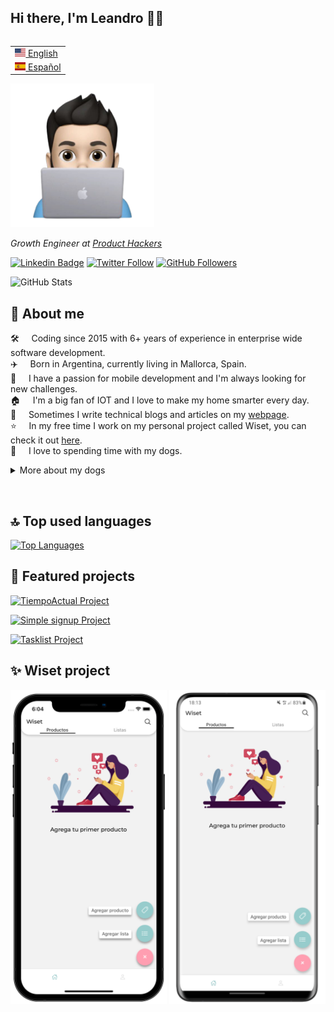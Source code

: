 ## Hi there, I'm Leandro 👋🏼

<table align="right">
 <tr><td><a href="README.md"><img src="https://github.com/gartnerleandro/gartnerleandro/blob/main/uploads/us-flag.png?raw=true" height="13"> English</a></td></tr>
 <tr><td><a href="README_es.md"><img src="https://github.com/gartnerleandro/gartnerleandro/blob/main/uploads/es-flag.png?raw=true" height="13"> Español</a></td></tr>
</table>

<img src="https://github.com/gartnerleandro/gartnerleandro/blob/main/uploads/animoji.png?raw=true" width="230">

<p><em>Growth Engineer at <a href="https://producthackers.com/es/?utm_source=mail&utm_medium=gmail&utm_campaign=firma&utm_term=leandro">Product Hackers</a></em><p>

[![Linkedin Badge](https://img.shields.io/badge/-Leandro%20Gartner-blue?style=social&logo=Linkedin&logoColor=blue&link=https://www.linkedin.com/in/gartnerleandro/)](https://www.linkedin.com/in/gartnerleandro/)
[![Twitter Follow](https://img.shields.io/twitter/follow/gartner_leandro?style=social)](https://twitter.com/gartner_leandro)
[![GitHub Followers](https://img.shields.io/github/followers/gartnerleandro?label=Follow&style=social)](https://github.com/gartnerleandro/?tab=followers)

![GitHub Stats](https://github-readme-stats-fork-amber.vercel.app/api?username=gartnerleandro&show_icons=true)

## 🤖 About me

🛠️ &nbsp; &nbsp; Coding since 2015 with 6+ years of experience in enterprise wide software development.\
✈️ &nbsp; &nbsp; Born in Argentina, currently living in Mallorca, Spain.\
📱 &nbsp; &nbsp; I have a passion for mobile development and I'm always looking for new challenges.\
🏠 &nbsp; &nbsp; I'm a big fan of IOT and I love to make my home smarter every day.\
📝 &nbsp; &nbsp; Sometimes I write technical blogs and articles on my [webpage](https://gartnerleandro.es).\
⭐️ &nbsp; &nbsp; In my free time I work on my personal project called Wiset, you can check it out [here](https://wiset.es/en).\
🐶 &nbsp; &nbsp; I love to spending time with my dogs.

<details>
  <summary>More about my dogs</summary>&nbsp;

  <img src="https://github.com/gartnerleandro/gartnerleandro/blob/main/uploads/Jodie-en.png" alt="Jodie">&nbsp;

  <img src="https://github.com/gartnerleandro/gartnerleandro/blob/main/uploads/Bonnie-en.png" alt="Bonnie">&nbsp;

  <img src="https://github.com/gartnerleandro/gartnerleandro/blob/main/uploads/Damon-en.png" alt="Damon">
</details>

&nbsp;

## 🔝 Top used languages

[![Top Languages](https://github-readme-stats-fork-amber.vercel.app/api/top-langs/?username=gartnerleandro&layout=compact&langs_count=6)](https://github.com/gartnerleandro)

## 🚀 Featured projects

[![TiempoActual Project](https://github-readme-stats-fork-amber.vercel.app/api/pin/?username=gartnerleandro&repo=tiempoactual)](https://github.com/gartnerleandro/tiempoactual)

[![Simple signup Project](https://github-readme-stats-fork-amber.vercel.app/api/pin/?username=gartnerleandro&repo=simple-signup)](https://github.com/gartnerleandro//simple-signup)

[![Tasklist Project](https://github-readme-stats-fork-amber.vercel.app/api/pin/?username=gartnerleandro&repo=tasklist)](https://github.com/gartnerleandro/tasklist)

## ✨ Wiset project

<img src="uploads/wiset-ios.png" alt="Wiset ios" width="250px">
<img src="uploads/wiset-android.png" alt="Wiset android" width="250px">
